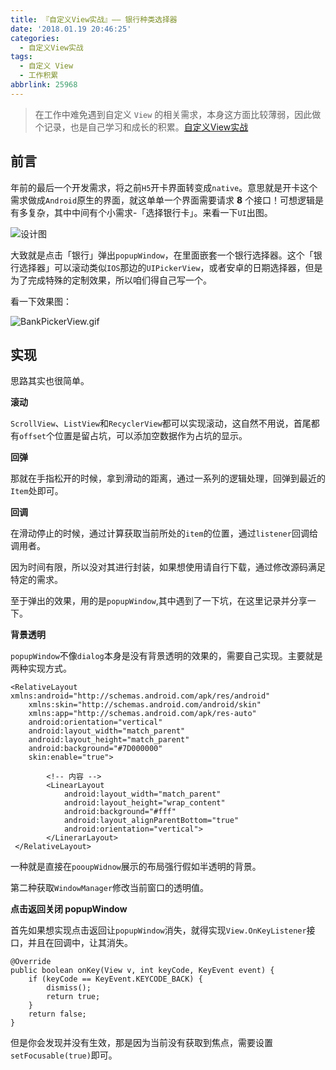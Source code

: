 ```yaml
---
title: 『自定义View实战』—— 银行种类选择器
date: '2018.01.19 20:46:25'
categories:
  - 自定义View实战
tags:
  - 自定义 View
  - 工作积累
abbrlink: 25968
---
```




> 在工作中难免遇到自定义 `View` 的相关需求，本身这方面比较薄弱，因此做个记录，也是自己学习和成长的积累。[自定义View实战](https://link.jianshu.com/?t=http%3A%2F%2Fxiaweizi.cn%2Fcategories%2F%25E8%2587%25AA%25E5%25AE%259A%25E4%25B9%2589View%25E5%25AE%259E%25E6%2588%2598%2F)

## 前言

年前的最后一个开发需求，将之前`H5`开卡界面转变成`native`。意思就是开卡这个需求做成`Android`原生的界面，就这单单一个界面需要请求 **8** 个接口！可想逻辑是有多复杂，其中中间有个小需求-「选择银行卡」。来看一下`UI`出图。

<!-- more -->

![设计图](http://upload-images.jianshu.io/upload_images/4043475-5f50c0e7819ed245.png?imageMogr2/auto-orient/strip%7CimageView2/2/w/1240)

大致就是点击「银行」弹出`popupWindow`，在里面嵌套一个银行选择器。这个「银行选择器」可以滚动类似`IOS`那边的`UIPickerView`，或者安卓的日期选择器，但是为了完成特殊的定制效果，所以咱们得自己写一个。

<div class="github-widget" data-repo="xiaweizi/BankPickerView"></div>

看一下效果图：

![BankPickerView.gif](http://upload-images.jianshu.io/upload_images/4043475-42f7f21a686f03da.gif?imageMogr2/auto-orient/strip%7CimageView2/2/w/1240)

## 实现

思路其实也很简单。

**滚动**

`ScrollView`、`ListView`和`RecyclerView`都可以实现滚动，这自然不用说，首尾都有`offset`个位置是留占坑，可以添加空数据作为占坑的显示。

**回弹**

那就在手指松开的时候，拿到滑动的距离，通过一系列的逻辑处理，回弹到最近的`Item`处即可。

**回调**

在滑动停止的时候，通过计算获取当前所处的`item`的位置，通过`listener`回调给调用者。

因为时间有限，所以没对其进行封装，如果想使用请自行下载，通过修改源码满足特定的需求。

至于弹出的效果，用的是`popupWindow`,其中遇到了一下坑，在这里记录并分享一下。

**背景透明**

`popupWindow`不像`dialog`本身是没有背景透明的效果的，需要自己实现。主要就是两种实现方式。

    <RelativeLayout xmlns:android="http://schemas.android.com/apk/res/android"
        xmlns:skin="http://schemas.android.com/android/skin"
        xmlns:app="http://schemas.android.com/apk/res-auto"
        android:orientation="vertical"
        android:layout_width="match_parent"
        android:layout_height="match_parent"
        android:background="#7D000000"
        skin:enable="true">
    
            <!-- 内容 -->
            <LinearLayout
                android:layout_width="match_parent"
                android:layout_height="wrap_content"
                android:background="#fff"
                android:layout_alignParentBottom="true"
                android:orientation="vertical">
            </LinerarLayout>
     </RelativeLayout>

一种就是直接在`pooupWidnow`展示的布局强行假如半透明的背景。

第二种获取`WindowManager`修改当前窗口的透明值。

**点击返回关闭 popupWindow**

首先如果想实现点击返回让`popupWindow`消失，就得实现`View.OnKeyListener`接口，并且在回调中，让其消失。

    @Override
    public boolean onKey(View v, int keyCode, KeyEvent event) {
        if (keyCode == KeyEvent.KEYCODE_BACK) {
            dismiss();
            return true;
        }
        return false;
    }

但是你会发现并没有生效，那是因为当前没有获取到焦点，需要设置`setFocusable(true)`即可。
